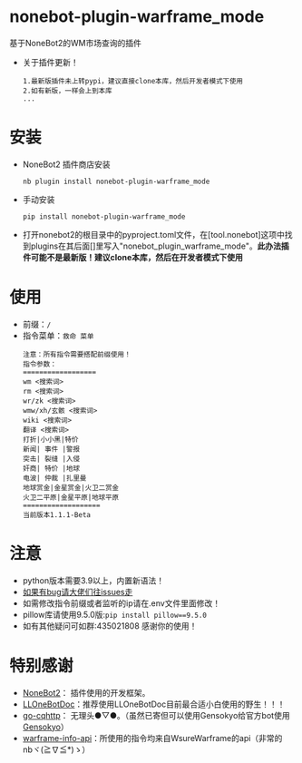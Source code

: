 # nonebot-plugin-warframe_mode

基于NoneBot2的WM市场查询的插件
- 关于插件更新！
  
    ```shell
    1.最新版插件未上转pypi，建议直接clone本库，然后开发者模式下使用
    2.如有新版，一样会上到本库
    ...
    ```


# 安装

- NoneBot2 插件商店安装

    ```shell
    nb plugin install nonebot-plugin-warframe_mode
    ```

- 手动安装

    ```shell
    pip install nonebot-plugin-warframe_mode
    ```
	
- 打开nonebot2的根目录中的pyproject.toml文件，在[tool.nonebot]这项中找到plugins在其后面[]里写入"nonebot_plugin_warframe_mode"。**此办法插件可能不是最新版！建议clone本库，然后在开发者模式下使用**

# 使用

- 前缀：`/`
- 指令菜单：`救命 菜单`
  ```text
  注意：所有指令需要搭配前缀使用！
  指令参数：
  ==================
  wm <搜索词>
  rm <搜索词>
  wr/zk <搜索词>
  wmw/xh/玄骸 <搜索词>
  wiki <搜索词>
  翻译 <搜索词>
  打折|小小黑|特价
  新闻| 事件 |警报
  突击| 裂缝 |入侵
  奸商| 特价 |地球
  电波| 仲裁 |扎里曼
  地球赏金|金星赏金|火卫二赏金
  火卫二平原|金星平原|地球平原
  ===================
  当前版本1.1.1-Beta
  ```
  
# 注意

- python版本需要3.9以上，内置新语法！
- [如果有bug请大佬们往issues走](https://github.com/mmxd12/nonebot_plugin_warframe_mode/issues)
- 如需修改指令前缀或者监听的ip请在.env文件里面修改！
- pillow库请使用9.5.0版:`pip install pillow==9.5.0`
- 如有其他疑问可如群:435021808 感谢你的使用！


# 特别感谢

- [NoneBot2](https://github.com/nonebot/nonebot2)： 插件使用的开发框架。
- [LLOneBotDoc](https://github.com/LLOneBot/LLOneBotDoc)：推荐使用LLOneBotDoc目前最合适小白使用的野生！！！
- [go-cqhttp](https://github.com/Mrs4s/go-cqhttp)： 无理头●▽●。（虽然已寄但可以使用Gensokyo给官方bot使用[Gensokyo](https://github.com/Hoshinonyaruko/Gensokyo)）
- [warframe-info-api](https://github.com/WsureWarframe/warframe-info-api)：所使用的指令均来自WsureWarframe的api（非常的nbヾ(≧∇≦*)ゝ）

